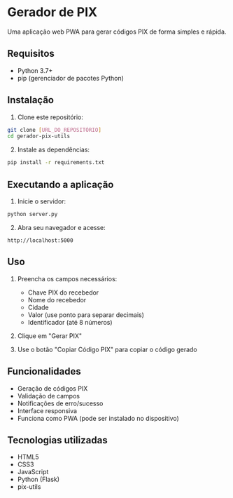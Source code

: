 # Gerador de PIX

Uma aplicação web PWA para gerar códigos PIX de forma simples e rápida.

## Requisitos

- Python 3.7+
- pip (gerenciador de pacotes Python)

## Instalação

1. Clone este repositório:
```bash
git clone [URL_DO_REPOSITÓRIO]
cd gerador-pix-utils
```

2. Instale as dependências:
```bash
pip install -r requirements.txt
```

## Executando a aplicação

1. Inicie o servidor:
```bash
python server.py
```

2. Abra seu navegador e acesse:
```
http://localhost:5000
```

## Uso

1. Preencha os campos necessários:
   - Chave PIX do recebedor
   - Nome do recebedor
   - Cidade
   - Valor (use ponto para separar decimais)
   - Identificador (até 8 números)

2. Clique em "Gerar PIX"

3. Use o botão "Copiar Código PIX" para copiar o código gerado

## Funcionalidades

- Geração de códigos PIX
- Validação de campos
- Notificações de erro/sucesso
- Interface responsiva
- Funciona como PWA (pode ser instalado no dispositivo)

## Tecnologias utilizadas

- HTML5
- CSS3
- JavaScript
- Python (Flask)
- pix-utils 